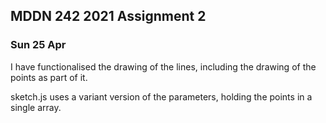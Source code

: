 ## MDDN 242 2021 Assignment 2

### Sun 25 Apr

I have functionalised the drawing of the lines, including the drawing of the points as part of it.

sketch.js uses a variant version of the parameters, holding the points in a single array.

